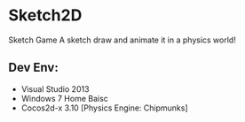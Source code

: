 # Sketch2D
Sketch Game
A sketch draw and animate it in a physics world!
## Dev Env:
+ Visual Studio 2013
+ Windows 7 Home Baisc
+ Cocos2d-x 3.10 [Physics Engine: Chipmunks]

